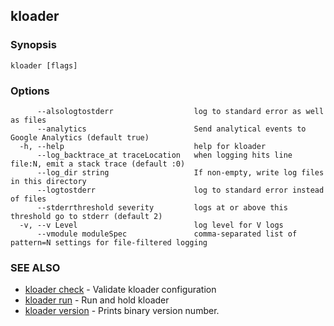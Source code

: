 ## kloader



### Synopsis




```
kloader [flags]
```

### Options

```
      --alsologtostderr                  log to standard error as well as files
      --analytics                        Send analytical events to Google Analytics (default true)
  -h, --help                             help for kloader
      --log_backtrace_at traceLocation   when logging hits line file:N, emit a stack trace (default :0)
      --log_dir string                   If non-empty, write log files in this directory
      --logtostderr                      log to standard error instead of files
      --stderrthreshold severity         logs at or above this threshold go to stderr (default 2)
  -v, --v Level                          log level for V logs
      --vmodule moduleSpec               comma-separated list of pattern=N settings for file-filtered logging
```

### SEE ALSO
* [kloader check](kloader_check.md)	 - Validate kloader configuration
* [kloader run](kloader_run.md)	 - Run and hold kloader
* [kloader version](kloader_version.md)	 - Prints binary version number.

